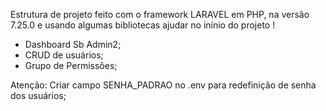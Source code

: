 Estrutura de projeto feito com o framework LARAVEL em PHP, na versão 7.25.0 e usando algumas bibliotecas ajudar no inínio do projeto !

- Dashboard Sb Admin2;
- CRUD de usuários;
- Grupo de Permissôes;


Atenção: Criar campo SENHA_PADRAO no .env para redefinição de senha dos usuários;


